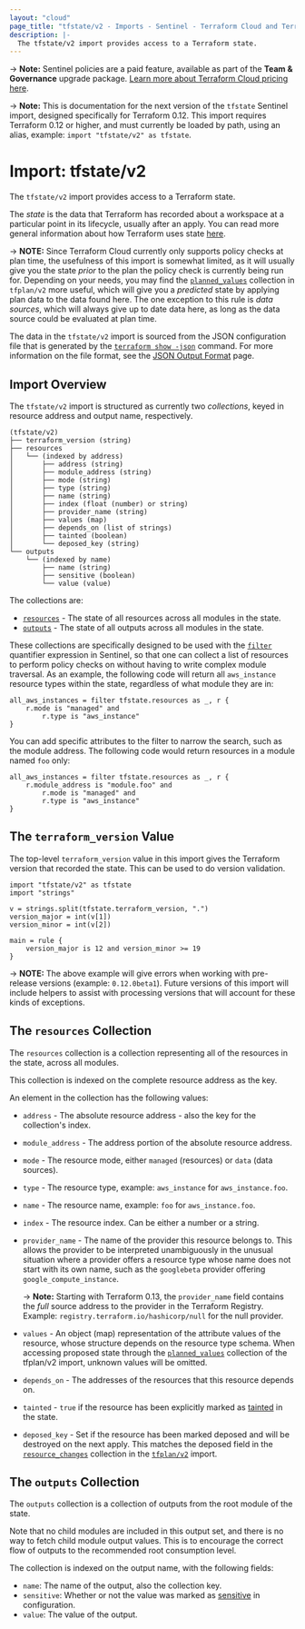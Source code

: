 ```yaml
---
layout: "cloud"
page_title: "tfstate/v2 - Imports - Sentinel - Terraform Cloud and Terraform Enterprise"
description: |-
  The tfstate/v2 import provides access to a Terraform state.
---
```


-> **Note:** Sentinel policies are a paid feature, available as part of the **Team & Governance** upgrade package. [Learn more about Terraform Cloud pricing here](https://www.hashicorp.com/products/terraform/pricing/).

-> **Note:** This is documentation for the next version of the `tfstate`
Sentinel import, designed specifically for Terraform 0.12. This import requires
Terraform 0.12 or higher, and must currently be loaded by path, using an alias,
example: `import "tfstate/v2" as tfstate`.

# Import: tfstate/v2

The `tfstate/v2` import provides access to a Terraform state.

The _state_ is the data that Terraform has recorded about a workspace at a
particular point in its lifecycle, usually after an apply. You can read more
general information about how Terraform uses state
[here](/docs/state/index.html).

-> **NOTE:** Since Terraform Cloud currently only supports policy checks at plan
time, the usefulness of this import is somewhat limited, as it will usually give
you the state _prior_ to the plan the policy check is currently being run for.
Depending on your needs, you may find the
[`planned_values`](./tfplan-v2.html#the-planned_values-collection) collection in
`tfplan/v2` more useful, which will give you a _predicted_ state by applying
plan data to the data found here. The one exception to this rule is _data
sources_, which will always give up to date data here, as long as the data
source could be evaluated at plan time.

The data in the `tfstate/v2` import is sourced from the JSON configuration file
that is generated by the [`terraform show
-json`](/docs/commands/show.html#json-output) command. For more information on
the file format, see the [JSON Output Format](/docs/internals/json-format.html)
page.

## Import Overview

The `tfstate/v2` import is structured as currently two _collections_, keyed in
resource address and output name, respectively.

```
(tfstate/v2)
├── terraform_version (string)
├── resources
│   └── (indexed by address)
│       ├── address (string)
│       ├── module_address (string)
│       ├── mode (string)
│       ├── type (string)
│       ├── name (string)
│       ├── index (float (number) or string)
│       ├── provider_name (string)
│       ├── values (map)
│       ├── depends_on (list of strings)
│       ├── tainted (boolean)
│       └── deposed_key (string)
└── outputs
    └── (indexed by name)
        ├── name (string)
        ├── sensitive (boolean)
        └── value (value)
```

The collections are:

* [`resources`](#the-resources-collection) - The state of all resources across
  all modules in the state.
* [`outputs`](#the-outputs-collection) - The state of all outputs across all
  modules in the state.

These collections are specifically designed to be used with the
[`filter`](https://docs.hashicorp.com/sentinel/language/collection-operations/#filter-expression)
quantifier expression in Sentinel, so that one can collect a list of resources
to perform policy checks on without having to write complex module traversal. As
an example, the following code will return all `aws_instance` resource types
within the state, regardless of what module they are in:

```
all_aws_instances = filter tfstate.resources as _, r {
	r.mode is "managed" and
		r.type is "aws_instance"
}
```

You can add specific attributes to the filter to narrow the search, such as the
module address. The following code would return resources in a module named
`foo` only:

```
all_aws_instances = filter tfstate.resources as _, r {
	r.module_address is "module.foo" and
		r.mode is "managed" and
		r.type is "aws_instance"
}
```

## The `terraform_version` Value

The top-level `terraform_version` value in this import gives the Terraform
version that recorded the state. This can be used to do version validation.

```
import "tfstate/v2" as tfstate
import "strings"

v = strings.split(tfstate.terraform_version, ".")
version_major = int(v[1])
version_minor = int(v[2])

main = rule {
	version_major is 12 and version_minor >= 19
}
```

-> **NOTE:** The above example will give errors when working with pre-release
versions (example: `0.12.0beta1`). Future versions of this import will include
helpers to assist with processing versions that will account for these kinds of
exceptions.

## The `resources` Collection

The `resources` collection is a collection representing all of the resources in
the state, across all modules.

This collection is indexed on the complete resource address as the key.

An element in the collection has the following values:

* `address` - The absolute resource address - also the key for the collection's
  index.
* `module_address` - The address portion of the absolute resource address.
* `mode` - The resource mode, either `managed` (resources) or `data` (data
  sources).
* `type` - The resource type, example: `aws_instance` for `aws_instance.foo`.
* `name` - The resource name, example: `foo` for `aws_instance.foo`.
* `index` - The resource index. Can be either a number or a string.
* `provider_name` - The name of the provider this resource belongs to. This
  allows the provider to be interpreted unambiguously in the unusual situation
  where a provider offers a resource type whose name does not start with its own
  name, such as the `googlebeta` provider offering `google_compute_instance`.

    -> **Note:** Starting with Terraform 0.13, the `provider_name` field contains the
    _full_ source address to the provider in the Terraform Registry. Example:
    `registry.terraform.io/hashicorp/null` for the null provider.

* `values` - An object (map) representation of the attribute values of the
  resource, whose structure depends on the resource type schema. When accessing
  proposed state through the [`planned_values`](./tfplan-v2.html#the-planned_values-collection)
  collection of the tfplan/v2 import, unknown values will be omitted.
* `depends_on` - The addresses of the resources that this resource depends on.
* `tainted` - `true` if the resource has been explicitly marked as
  [tainted](/docs/commands/taint.html) in the state.
* `deposed_key` - Set if the resource has been marked deposed and will be
  destroyed on the next apply. This matches the deposed field in the
  [`resource_changes`](./tfplan-v2.html#the-resource_changes-collection)
  collection in the [`tfplan/v2`](./tfplan-v2.html) import.

## The `outputs` Collection

The `outputs` collection is a collection of outputs from the root module of the
state.

Note that no child modules are included in this output set, and there is no way
to fetch child module output values. This is to encourage the correct flow of
outputs to the recommended root consumption level.

The collection is indexed on the output name, with the following fields:

* `name`: The name of the output, also the collection key.
* `sensitive`: Whether or not the value was marked as
  [sensitive](/docs/configuration/outputs.html#sensitive-suppressing-values-in-cli-output)
  in
  configuration.
* `value`: The value of the output.
